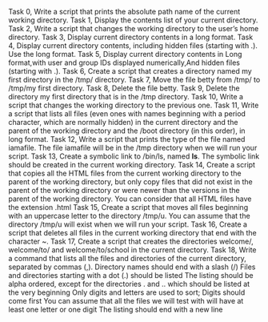 Task 0, Write a script that prints the absolute path name of the current working directory.
Task 1, Display the contents list of your current directory.
Task 2, Write a script that changes the working directory to the user’s home directory.
Task 3, Display current directory contents in a long format.
Task 4, Display current directory contents, including hidden files (starting with .). Use the long format.
Task 5, Display current directory contents in Long format,with user and group IDs displayed numerically,And hidden files (starting with .).
Task 6, Create a script that creates a directory named my first directory in the /tmp/ directory.
Task 7, Move the file betty from /tmp/ to /tmp/my first directory.
Task 8, Delete the file betty.
Task 9, Delete the directory my first directory that is in the /tmp directory.
Task 10, Write a script that changes the working directory to the previous one.
Task 11, Write a script that lists all files (even ones with names beginning with a period character, which are normally hidden) in the current directory and the parent of the working directory and the /boot directory (in this order), in long format.
Task 12, Write a script that prints the type of the file named iamafile. The file iamafile will be in the /tmp directory when we will run your script.
Task 13, Create a symbolic link to /bin/ls, named __ls__. The symbolic link should be created in the current working directory.
Task 14, Create a script that copies all the HTML files from the current working directory to the parent of the working directory, but only copy files that did not exist in the parent of the working directory or were newer than the versions in the parent of the working directory.
You can consider that all HTML files have the extension .html
Task 15, Create a script that moves all files beginning with an uppercase letter to the directory /tmp/u.
You can assume that the directory /tmp/u will exist when we will run your script.
Task 16, Create a script that deletes all files in the current working directory that end with the character ~.
Task 17, Create a script that creates the directories welcome/, welcome/to/ and welcome/to/school in the current directory.
Task 18, Write a command that lists all the files and directories of the current directory, separated by commas (,).
Directory names should end with a slash (/)
Files and directories starting with a dot (.) should be listed
The listing should be alpha ordered, except for the directories . and .. which should be listed at the very beginning
Only digits and letters are used to sort; Digits should come first
You can assume that all the files we will test with will have at least one letter or one digit
The listing should end with a new line

